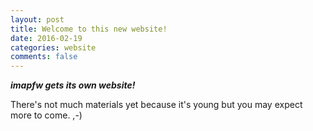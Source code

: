 ```yaml
---
layout: post
title: Welcome to this new website!
date: 2016-02-19
categories: website
comments: false
---
```


***imapfw gets its own website!***

There's not much materials yet because it's young but you may expect more to come. ,-)
